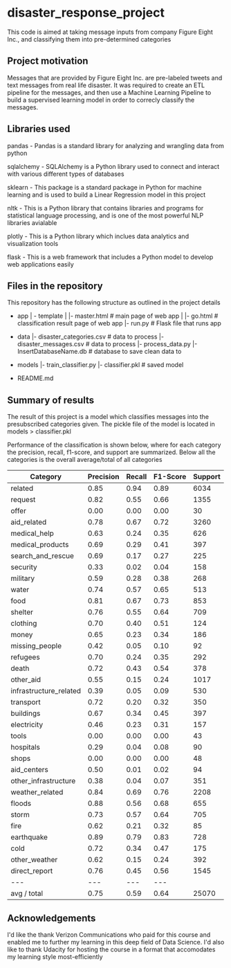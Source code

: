# disaster_response_project
This code is aimed at taking message inputs from company Figure Eight Inc., and classifying them into pre-determined categories


## Project motivation
Messages that are provided by Figure Eight Inc. are pre-labeled tweets and text messages from real life disaster.  It was required to create an ETL pipeline for the messages, and then use a Machine Learning Pipeline to build a supervised learning model in order to correcly classify the messages.

## Libraries used
pandas - Pandas is a standard library for analyzing and wrangling data from python

sqlalchemy - SQLAlchemy is a Python library used to connect and interact with various different types of databases

sklearn - This package is a standard package in Python for machine learning and is used to build a Linear Regression model in this project

nltk - This is a Python library that contains libraries and programs for statistical language processing, and is one of the most powerful NLP libraries avialable

plotly - This is a Python library which inclues data analytics and visualization tools

flask - This is a web framework that includes a Python model to develop web applications easily


## Files in the repository
This repository has the following structure as outlined in the project details
- app
| - template
| |- master.html  # main page of web app
| |- go.html  # classification result page of web app
|- run.py  # Flask file that runs app

- data
|- disaster_categories.csv  # data to process 
|- disaster_messages.csv  # data to process
|- process_data.py
|- InsertDatabaseName.db   # database to save clean data to

- models
|- train_classifier.py
|- classifier.pkl  # saved model 

- README.md


## Summary of results
The result of this project is a model which classifies messages into the presubscribed categories given.  The pickle file of the model is located in models > classifier.pkl

Performance of the classification is shown below, where for each category the precision, recall, f1-score, and support are summarized.  Below all the categories is the overall average/total of all categories

Category | Precision | Recall | F1-Score | Support
--- | --- | --- | --- | ---
related | 0.85 | 0.94 | 0.89 | 6034
request | 0.82 |0.55 | 0.66 | 1355
offer | 0.00 | 0.00 | 0.00 | 30
aid_related | 0.78 | 0.67 | 0.72 | 3260
medical_help | 0.63 | 0.24 | 0.35 | 626
medical_products | 0.69 | 0.29 | 0.41 | 397
search_and_rescue | 0.69 | 0.17 | 0.27 | 225
security | 0.33 | 0.02 | 0.04 | 158
military | 0.59 | 0.28 | 0.38 | 268
water | 0.74 | 0.57 | 0.65 | 513
food | 0.81 | 0.67 | 0.73 | 853
shelter | 0.76 | 0.55 | 0.64 | 709
clothing | 0.70 | 0.40 | 0.51 | 124
money | 0.65 | 0.23 | 0.34 | 186
missing_people | 0.42 | 0.05 | 0.10 | 92
refugees | 0.70 | 0.24 | 0.35 | 292
death | 0.72 | 0.43 | 0.54 | 378
other_aid | 0.55 | 0.15 | 0.24 | 1017
infrastructure_related | 0.39 | 0.05 | 0.09 | 530
transport | 0.72 | 0.20 | 0.32 | 350
buildings | 0.67 | 0.34 | 0.45 | 397
electricity | 0.46 | 0.23 | 0.31 | 157
tools | 0.00 | 0.00 | 0.00 | 43
hospitals | 0.29 | 0.04 | 0.08 | 90
shops | 0.00 | 0.00 | 0.00 | 48
aid_centers | 0.50 | 0.01 | 0.02 | 94
other_infrastructure | 0.38 | 0.04 | 0.07 | 351
weather_related | 0.84 | 0.69 | 0.76 | 2208
floods | 0.88 | 0.56 | 0.68 | 655
storm | 0.73 | 0.57 | 0.64 | 705
fire | 0.62 | 0.21 | 0.32 | 85
earthquake | 0.89 | 0.79 | 0.83 | 728
cold | 0.72 | 0.34 | 0.47 | 175
other_weather | 0.62 | 0.15 | 0.24 | 392
direct_report | 0.76 | 0.45 | 0.56 | 1545
--- | --- | --- | ---
avg / total | 0.75 | 0.59 | 0.64 | 25070

## Acknowledgements
I'd like the thank Verizon Communications who paid for this course and enabled me to further my learning in this deep field of Data Science.  I'd also like to thank Udacity for hosting the course in a format that accomodates my learning style most-efficiently
